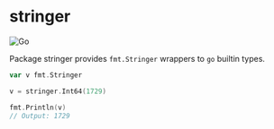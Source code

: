 # stringer

![Go](https://github.com/hemantjadon/stringer/workflows/stringer/badge.svg?branch=master&event=push)

Package stringer provides `fmt.Stringer` wrappers to `go` builtin types.

```go
var v fmt.Stringer

v = stringer.Int64(1729)

fmt.Println(v)
// Output: 1729
```
